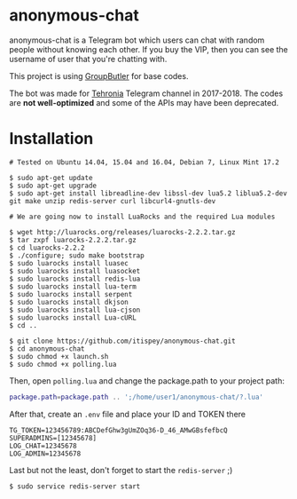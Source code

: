 # anonymous-chat
anonymous-chat is a Telegram bot which users can chat with random people without knowing each other. If you buy the VIP, then you can see the username of user that you're chatting with.

This project is using [GroupButler](https://github.com/group-butler/GroupButler) for base codes.

The bot was made for [Tehronia](https://t.me/tehronia) Telegram channel in 2017-2018. The codes are **not well-optimized** and some of the APIs may have been deprecated.

# Installation
```
# Tested on Ubuntu 14.04, 15.04 and 16.04, Debian 7, Linux Mint 17.2

$ sudo apt-get update
$ sudo apt-get upgrade
$ sudo apt-get install libreadline-dev libssl-dev lua5.2 liblua5.2-dev git make unzip redis-server curl libcurl4-gnutls-dev

# We are going now to install LuaRocks and the required Lua modules

$ wget http://luarocks.org/releases/luarocks-2.2.2.tar.gz
$ tar zxpf luarocks-2.2.2.tar.gz
$ cd luarocks-2.2.2
$ ./configure; sudo make bootstrap
$ sudo luarocks install luasec
$ sudo luarocks install luasocket
$ sudo luarocks install redis-lua
$ sudo luarocks install lua-term
$ sudo luarocks install serpent
$ sudo luarocks install dkjson
$ sudo luarocks install lua-cjson
$ sudo luarocks install Lua-cURL
$ cd ..

$ git clone https://github.com/itispey/anonymous-chat.git
$ cd anonymous-chat
$ sudo chmod +x launch.sh
$ sudo chmod +x polling.lua
```
Then, open `polling.lua` and change the package.path to your project path:
```lua
package.path=package.path .. ';/home/user1/anonymous-chat/?.lua'
```
After that, create an `.env` file and place your ID and TOKEN there
```env
TG_TOKEN=123456789:ABCDefGhw3gUmZOq36-D_46_AMwGBsfefbcQ
SUPERADMINS=[12345678]
LOG_CHAT=12345678
LOG_ADMIN=12345678
```
Last but not the least, don't forget to start the `redis-server` ;)
```
$ sudo service redis-server start
```